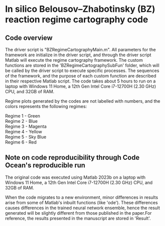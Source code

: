 # In silico Belousov–Zhabotinsky (BZ) reaction regime cartography code

## Code overview
The driver script is "BZRegimeCartographyMain.m". All parameters for the framework are initialize in the driver script, and through the driver script Matlab will execute the regime cartography framework. The custom functions are stored in the 'BZRegimeCartographySubFun' folder, which will be called by the driver script to execute specific processes. The sequences of the framework, and the purpose of each custom function are described in their respective Matlab script. The code takes about 5 hours to run on a laptop with Windows 11 Home, a 12th Gen Intel Core i7-12700H (2.30 GHz) CPU, and 32GB of RAM.

Regime plots generated by the codes are not labelled with numbers, and the colors represents the following regimes:

Regime 1 - Green\
Regime 2 - Blue\
Regime 3 - Magenta\
Regime 4 - Yellow\
Regime 5 - Sky Blue\
Regime 6 - Red


## Note on code reproducibility through Code Ocean's reproducible run
The original code was executed using Matlab 2023b on a laptop with Windows 11 Home, a 12th Gen Intel Core i7-12700H (2.30 GHz) CPU, and 32GB of RAM.

When the code migrates to a new environment, minor differences in results arise from some of Matlab's inbuilt functions (like 'ode'). These differences causes differences in the trained neural network ensemble, hence the result generated will be slightly different from those published in the paper.For reference, the results presented in the manuscript are stored in 'Result'.

<br>
<br>
<br>
<br>





